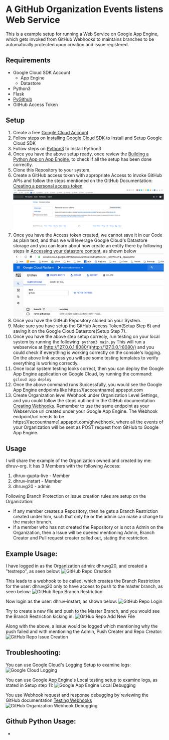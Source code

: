 # A GitHub Organization Events listens Web Service

This is a example setup for running a Web Service on Google App Engine, which gets invoked from GitHub Webhooks to maintains branches to be automatically protected upon creation and issue registered. 

## Requirements
* Google Cloud SDK Account
    * App Engine
    * Datastore
* Python3
* Flask
* [PyGithub](https://pygithub.readthedocs.io/en/latest/introduction.html)
* GitHub Access Token

## Setup
1. Create a free [Google Cloud Account](cloud.google.com/free/).
2. Follow steps on [Installing Google Cloud SDK](https://cloud.google.com/sdk/install) to Install and Setup Google Cloud SDK
3. Follow steps on [Python3](https://www.python.org/downloads/) to Install Python3
4. Once you have the above setup ready, once review the [Building a Python App on App Engine](https://cloud.google.com/appengine/docs/standard/python3/building-app), to check if all the setup has been done correctly. 
5. Clone this Repository to your system. 
6. Create a GitHub access token with appropriate Access to invoke GitHub APIs and follow the steps mentioned on the GitHub Documentation: [Creating a personal access token](https://help.github.com/en/github/authenticating-to-github/creating-a-personal-access-token-for-the-command-line)
![GitHub access token](/images/Token_Generation.png)
7. Once you have the Access token created, we cannot save it in our Code as plain text, and thus we will leverage Google Cloud's Datastore storage and you can learn about how create an entity there by following steps in [Accessing your datastore content](https://cloud.google.com/datastore/docs/concepts/entities), as shown below
![Google Cloud Datastore](/images/gCloud-Datastore.png)
9. Once you have the GitHub Repository cloned on your System. 
10. Make sure you have setup the GitHub Access Token(Setup Step 6) and saving it on the Google Cloud Datastore(Setup Step 7).
11. Once you have the above step setup correcly, run testing on your local system by running the following:
```python3 main.py```
This will run a webservice at [http://127.0.0.1:8080/](http://127.0.0.1:8080/) and you could check if everything is working correctly on the console's logging. 
On the above link access you will see some testing templates to verify everything is working correctly. 
12. Once local system testing looks correct, then you can deploy the Google App Engine application on Google Cloud, by running the command:
```gcloud app deploy```
13. Once the above command runs Successfully, you would see the Google App Engine endpoints like https://[accountname].appspot.com
14. Create Organization level Webhook under Organization Level Settings, and you could follow the steps outlined in the GitHub documentation [Creating Webhooks](https://developer.github.com/webhooks/creating/). Remember to use the same endpoint as your Webservice url created under your Google App Engine. The Webhook endpoint/url needs to be https://[accountname].appspot.com/ghwebhook, where all the events of your Organization will be sent as POST request from GitHub to Google App Engine.

## Usage
I will share the example of the Organization owned and created by me: dhruv-org.
It has 3 Members with the following Access:
1. dhruv-gupta-live - Member
2. dhruv-instart - Member
3. dhruvg20 - admin

Following Branch Protection or Issue creation rules are setup on the Organization: 
* If any member creates a Repository, then he gets a Branch Restriction created under him, such that only he or the admin can make a change to the master branch. 
* If a member who has not created the Repository or is not a Admin on the Organization, then a Issue will be opened mentioning Admin, Branch Creator and Pull request creater called out, stating the restriction. 

## Example Usage: 

I have logged in as the Organization admin: dhruvg20, and created a "testrepo", as seen below:
![GitHub Repo Creation](/images/Org-Github-Repo-Creation.png)

This leads to a webhook to be called, which creates the Branch Restriction for the user: dhruvg20 only to have access to push to the master branch, as seen below:
![GitHub Repo Branch Restriction](/images/Org-Github-Repo-Branch_Restrictioned.png)

Now login as the user: dhruv-instart, as shown below:
![GitHub Repo Login](/images/Org-GitHub-Login.png)

Try to create a new file and push to the Master Branch, and you would see the Branch Restriction kicking in:
![GitHub Repo Add New File](/images/Org-Github-Repo-Add_New_File.png)

Along with the above, a issue would be logged which mentioning why the push failed and with mentioning the Admin, Push Creater and Repo Creator:
![GitHub Repo Issue Creation](/images/Org-GitHub-Repo-Issue_Created.png)

## Troubleshooting:

You can use Google Cloud's Logging Setup to examine logs:
![Google Cloud Logging](/images/Google_Cloud_Logging.png)

You can use Google App Engine's Local testing setup to examine logs, as stated in Setup step 11:
![Google App Engine Local Debugging](/images/Google_App_Engine-Local_System-Debugging.png)

You use Webhook request and response debugging by reviewing the GitHub documentation [Testing Webhooks](https://developer.github.com/webhooks/testing/)
![GitHub Organization Webhook Debugging](/images/GitHub-Webhook-Requests.png)

## Github Python Usage:

* 
